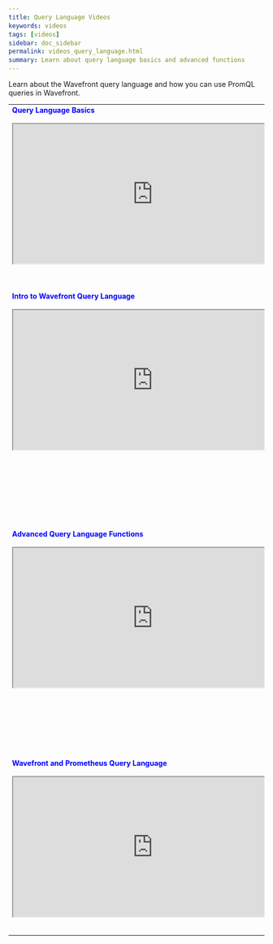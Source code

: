```yaml
---
title: Query Language Videos
keywords: videos
tags: [videos]
sidebar: doc_sidebar
permalink: videos_query_language.html
summary: Learn about query language basics and advanced functions
---
```


Learn about the Wavefront query language and how you can use PromQL queries in Wavefront.



<table style="width: 100%;">
<tbody>
<tr>
<td width="70%"><strong><font color="blue">Query Language Basics</font></strong><br><br>
<iframe src="https://bcove.video/3FqMmPo" width="550" height="275" allowfullscreen="true" alt="Wavefront Query Language Basics"></iframe></td>
<td width="30%"><br><br>
<p>Learn about time series metrics, and about how to visualize metrics and filter and group them with Wavefront Query Language. </p>
<p>You can also watch the video <a href="https://bcove.video/3FqMmPo" target="_blank">here <img src="/images/video_camera.png" alt="video camera icon"/></a>.</p>
</td>
</tr>
<tr>
<td width="70%"><strong><font color="blue">Intro to Wavefront Query Language</font></strong><br><br>
<iframe src="https://bcove.video/3mep1Jv" width="550" height="275" allowfullscreen="true" alt="Intro to Wavefront Query Language"></iframe></td>
<td width="30%"><br><br>
<p>Wavefront query language allows you to shape the data you see in your dashboards. The example uses the advanced functions if() at() and corr() to find a problem behavior of a switch in other switches and prevent future problems.</p>
<p>You can also watch the video <a href="https://bcove.video/3mep1Jv" target="_blank">here <img src="/images/video_camera.png" alt="video camera icon"/></a>.</p>
</td>
</tr>
<tr>
<td><strong><font color="blue">Advanced Query Language Functions</font></strong><br><br>
<iframe src="https://bcove.video/3zckmeE" width="550" height="275" allowfullscreen="true" alt="Advanced Query Language Functions"></iframe></td>
<td><br><br>
<p>Jason explores:
<ul>
<li>How the percentile() function in 3 queries shows different percentiles.</li>
<li>How the mpercentile() (moving percentile) function displays percentile over a time window.</li>
<li>How a chart variable in a query shows the standard deviation.</li>
</ul></p>
<p>You can also watch the video <a href="https://bcove.video/3zckmeE" target="_blank">here <img src="/images/video_camera.png" alt="video camera icon"/></a>.</p>
</td>
</tr>
<tr>
<td><strong><font color="blue">Wavefront and Prometheus Query Language</font></strong><br><br>
<iframe src="https://bcove.video/3tLRB6l" width="550" height="275" allowfullscreen="true" alt="Wavefront and PromQL"></iframe></td>
<td><br>
<p>Wavefront <a href="wavefront_prometheus.html">supports PromQL</a> when you create charts and alerts. Admin-level organization setting to determine whether a user can write in PromQL. Watch this video to learn more.</p>
<p>You can also watch the video <a href="https://bcove.video/3tLRB6l" target="_blank">here <img src="/images/video_camera.png" alt="video camera icon"/></a>.</p>
</td>
</tr>
</tbody>
</table>
